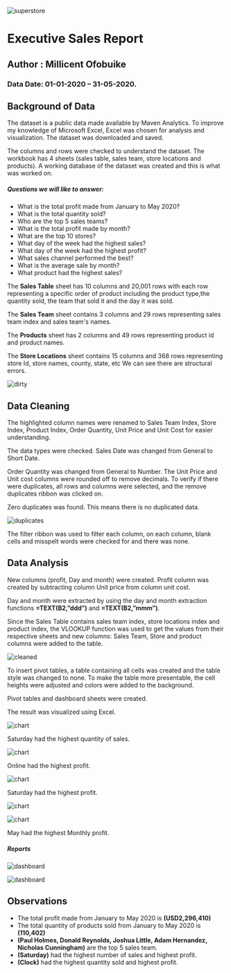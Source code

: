 ![superstore](supertore.jpg)
# Executive Sales Report
## Author : Millicent Ofobuike
### Data Date: 01-01-2020 – 31-05-2020.

## Background of Data
The dataset is a public data made available by Maven Analytics. To improve my knowledge of Microsoft Excel, Excel was chosen for analysis and visualization.
The dataset was downloaded and saved. 

The columns and rows were checked to understand the dataset. The workbook has 4 sheets (sales table, sales team, store locations and products). A working database of the dataset was created and this is what was worked on. 

##### Questions we will like to answer:

* What is the total profit made from January to May 2020?
* What is the total quantity sold?
* Who are the top 5 sales teams?
* What is the total profit made by month?
* What are the top 10 stores?
* What day of the week had the highest sales?
* What day of the week had the highest profit?
* What sales channel performed the best?
* What is the average sale by month?
* What product had the highest sales?


The **Sales Table** sheet has 10 columns and 20,001 rows with each row representing a specific order of product including the product type,the quantity sold, the team that sold it and the day it was sold.

The **Sales Team** sheet contains 3 columns and 29 rows representing sales team index and sales team's names. 

The **Products** sheet has 2 columns and 49 rows representing product id and product names. 

The **Store Locations** sheet contains 15 columns and 368 rows representing store Id, store names, county, state, etc
We can see there are structural errors.


![dirty](dirty_data.png)

## Data Cleaning

The highlighted column names were renamed to Sales Team Index, Store Index, Product Index, Order Quantity, Unit Price and Unit Cost for easier understanding.

The data types were checked. Sales Date was changed from General to Short Date.

Order Quantity was changed from General to Number. The Unit Price and Unit cost columns were rounded off to remove decimals.
To verify if there were duplicates, all rows and columns were selected, and the remove duplicates ribbon was clicked on. 

Zero duplicates was found. This means there is no duplicated data.

![duplicates](duplicate_pix.png)

The filter ribbon was used to filter each column, on each column, blank cells and misspelt words were checked for and there was none.  

## Data Analysis

New columns (profit, Day and month) were created. Profit column was created by subtracting column Unit price from column unit cost. 

Day and month were extracted by using the day and month extraction functions **=TEXT(B2,”ddd”)** and **=TEXT(B2,”mmm”)**.

Since the Sales Table contains sales team index, store locations index and product index, the VLOOKUP function was used to get the values from their respective sheets and new columns: Sales Team, Store and product columns were added to the table.

![cleaned](cleaned_data.png)

To insert pivot tables, a table containing all cells was created and the table style was changed to none. To make the table more presentable, the cell heights were adjusted and colors were added to the background.

Pivot tables and dashboard sheets were created.

The result was visualized using Excel. 


![chart](chart1.png)

Saturday had the highest quantity of sales.


![chart](chart2.png)

Online had the highest profit.


![chart](chart3.png)

Saturday had the highest profit.


![chart](chart4.png)

![chart](chart5.png)

May had the highest Monthly profit.

##### Reports

![dashboard](sales_dash.png)

![dashboard](sales_dash2.png)

## Observations
* The total profit made from January to May 2020 is **(USD2,296,410)**
* The total quantity of products sold from January to May 2020 is **(110,402)**
* **(Paul Holmes, Donald Reynolds, Joshua Little, Adam Hernandez, Nicholas Cunningham)** are the top 5 sales team.
* **(Saturday)** had the highest number of sales and highest profit.
* **(Clock)** had the highest quantity sold and highest profit.


